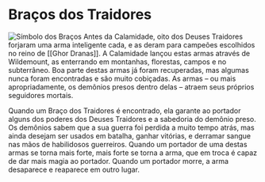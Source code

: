 # **Braços dos Traidores**
![Símbolo dos Braços](https://github.com/Iago31/Exandria-Players/blob/master/assets/Bra%C3%A7os%20dos%20Traidores.png?raw=true)
Antes da Calamidade, oito dos Deuses Traidores forjaram uma arma inteligente cada, e as deram para campeões escolhidos no reino de [[Ghor Dranas]]. A Calamidade lançou estas armas através de Wildemount, as enterrando em montanhas, florestas, campos e no subterrâneo. Boa parte destas armas já foram recuperadas, mas algumas nunca foram encontradas e são muito cobiçadas. As armas – ou mais apropriadamente, os demônios presos dentro delas – atraem seus próprios seguidores mortais.

Quando um Braço dos Traidores é encontrado, ela garante ao portador alguns dos poderes dos Deuses Traidores e a sabedoria do demônio preso. Os demônios sabem que a sua guerra foi perdida a muito tempo atrás, mas ainda desejam ser usados em batalha, ganhar vitórias, e derramar sangue nas mãos de habilidosos guerreiros. Quando um portador de uma destas armas se torna mais forte, mais forte se torna a arma, que em troca é capaz de dar mais magia ao portador. Quando um portador morre, a arma desaparece e reaparece em outro lugar.